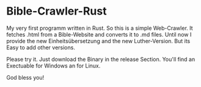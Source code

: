 # Bible-Crawler-Rust

My very first programm written in Rust.
So this is a simple Web-Crawler.
It fetches .html from a Bible-Website and converts it to .md files.
Until now I provide the new Einheitsübersetzung and the new Luther-Version.
But its Easy to add other versions.

Please try it.
Just download the Binary in the release Section. You'll find an Exectuable for Windows an for Linux.

God bless you!
